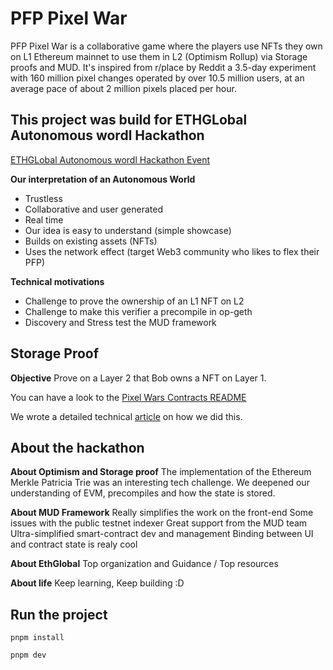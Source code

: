 # PFP Pixel War

PFP Pixel War is a collaborative game where the players use NFTs they own on L1 Ethereum mainnet to use them in L2 (Optimism Rollup) via Storage proofs and MUD.
It's inspired from r/place by Reddit a 3.5-day experiment with 160 million pixel changes operated by over 10.5 million users,  at an average pace of about 2 million pixels placed per hour.

## This project was build for ETHGLobal Autonomous wordl Hackathon

[ETHGLobal Autonomous wordl Hackathon Event](https://ethglobal.com/events/autonomous)

**Our interpretation of an Autonomous World**
  * Trustless
  * Collaborative and user generated
  * Real time
  * Our idea is easy to understand (simple showcase)
  * Builds on existing assets (NFTs)
  * Uses the network effect (target Web3 community who likes to flex their PFP)

**Technical motivations**
  * Challenge to prove the ownership of an L1 NFT on L2
  * Challenge to make this verifier a precompile in op-geth
  * Discovery and Stress test the MUD framework


## Storage Proof
**Objective**
Prove on a Layer 2 that Bob owns a NFT on Layer 1.

You can have a look to the [Pixel Wars Contracts README](https://github.com/cometh-game/pixel-war/blob/master/packages/contracts/README.md)

We wrote a detailed technical [article](https://medium.com/@vincentlg/pfp-war-project-use-the-l1-state-on-optimism-l2-with-storage-proof-fc0124db7caf) on how we did this.

## About the hackathon

**About Optimism and Storage proof**
The implementation of the Ethereum Merkle Patricia Trie was an interesting tech challenge. 
We deepened our understanding of EVM, precompiles and  how the state is stored.

**About MUD Framework**
Really simplifies the work on the front-end
Some issues with the public testnet indexer
Great support from the MUD team
Ultra-simplified smart-contract dev and management
Binding between UI and contract state is realy cool

**About EthGlobal**
Top organization and Guidance / Top resources

**About life**
Keep learning, Keep building :D

## Run the project

`pnpm install`

`pnpm dev`













